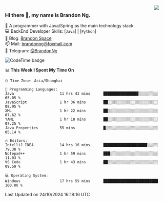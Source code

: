 <img  align="right" src="https://github-readme-stats-brandon0824.vercel.app/api/top-langs/?username=brandon0824&layout=compact">

### Hi there 👋, my name is Brandon Ng.

🌱 A programmer with Java/Spring as the main technology stack.  
💻 BackEnd Developer Skills: [`Java`] | [`Python`]  
📝 Blog: [Brandon Space](https://brandonng.tech)  
📫 Mail: brandonng@foxmail.com  
📰 Telegram: [@BrandonNg](https://t.me/BrandonNg24)  

![CodeTime badge](https://img.shields.io/endpoint?style=flat-square&url=https%3A%2F%2Fapi.codetime.dev%2Fshield%3Fid%3D128%26project%3D%26in%3D604800000)

<!--START_SECTION:waka-->
📊 **This Week I Spent My Time On** 

```text
🕑︎ Time Zone: Asia/Shanghai

💬 Programming Languages: 
Java                     11 hrs 42 mins      ████████████████░░░░░░░░░   65.05 % 
JavaScript               1 hr 36 mins        ██░░░░░░░░░░░░░░░░░░░░░░░   08.95 % 
XML                      1 hr 22 mins        ██░░░░░░░░░░░░░░░░░░░░░░░   07.62 % 
YAML                     1 hr 18 mins        ██░░░░░░░░░░░░░░░░░░░░░░░   07.25 % 
Java Properties          55 mins             █░░░░░░░░░░░░░░░░░░░░░░░░   05.14 % 

🔥 Editors: 
IntelliJ IDEA            14 hrs 16 mins      ████████████████████░░░░░   79.38 % 
Notepad++                1 hr 59 mins        ███░░░░░░░░░░░░░░░░░░░░░░   11.03 % 
VS Code                  1 hr 43 mins        ██░░░░░░░░░░░░░░░░░░░░░░░   09.59 % 

💻 Operating System: 
Windows                  17 hrs 59 mins      █████████████████████████   100.00 % 
```


 Last Updated on 24/10/2024 16:18:16 UTC
<!--END_SECTION:waka-->
